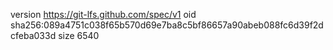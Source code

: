version https://git-lfs.github.com/spec/v1
oid sha256:089a4751c038f65b570d69e7ba8c5bf86657a90abeb088fc6d39f2dcfeba033d
size 6540
